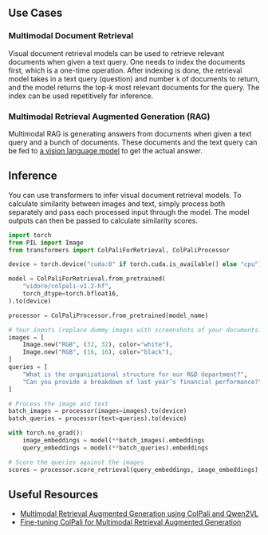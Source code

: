## Use Cases

### Multimodal Document Retrieval

Visual document retrieval models can be used to retrieve relevant documents when given a text query. One needs to index the documents first, which is a one-time operation. After indexing is done, the retrieval model takes in a text query (question) and number `k` of documents to return, and the model returns the top-k most relevant documents for the query. The index can be used repetitively for inference.

### Multimodal Retrieval Augmented Generation (RAG)

Multimodal RAG is generating answers from documents when given a text query and a bunch of documents. These documents and the text query can be fed to [a vision language model](https://huggingface.co/tasks/image-text-to-text) to get the actual answer.

## Inference

You can use transformers to infer visual document retrieval models. To calculate similarity between images and text, simply process both separately and pass each processed input through the model. The model outputs can then be passed to calculate similarity scores.

```python
import torch
from PIL import Image
from transformers import ColPaliForRetrieval, ColPaliProcessor

device = torch.device("cuda:0" if torch.cuda.is_available() else "cpu")

model = ColPaliForRetrieval.from_pretrained(
    "vidore/colpali-v1.2-hf",
    torch_dtype=torch.bfloat16,
).to(device)

processor = ColPaliProcessor.from_pretrained(model_name)

# Your inputs (replace dummy images with screenshots of your documents)
images = [
    Image.new("RGB", (32, 32), color="white"),
    Image.new("RGB", (16, 16), color="black"),
]
queries = [
    "What is the organizational structure for our R&D department?",
    "Can you provide a breakdown of last year’s financial performance?",
]

# Process the image and text
batch_images = processor(images=images).to(device)
batch_queries = processor(text=queries).to(device)

with torch.no_grad():
    image_embeddings = model(**batch_images).embeddings
    query_embeddings = model(**batch_queries).embeddings

# Score the queries against the images
scores = processor.score_retrieval(query_embeddings, image_embeddings)
```

## Useful Resources

- [Multimodal Retrieval Augmented Generation using ColPali and Qwen2VL](https://github.com/merveenoyan/smol-vision/blob/main/ColPali_%2B_Qwen2_VL.ipynb)
- [Fine-tuning ColPali for Multimodal Retrieval Augmented Generation](https://github.com/merveenoyan/smol-vision/blob/main/Finetune_ColPali.ipynb)
